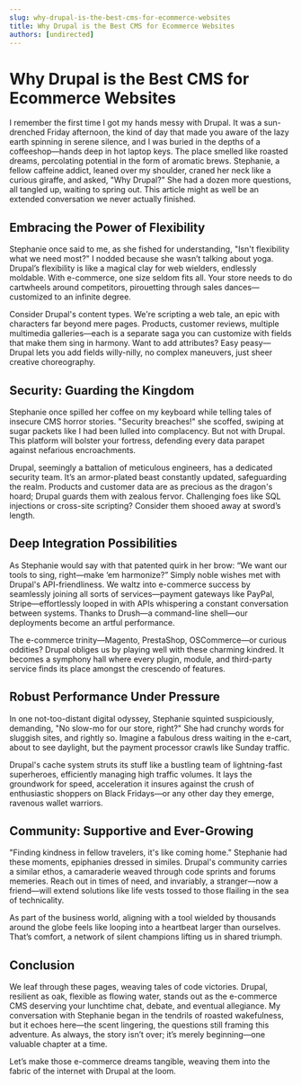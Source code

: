```yaml
---
slug: why-drupal-is-the-best-cms-for-ecommerce-websites
title: Why Drupal is the Best CMS for Ecommerce Websites
authors: [undirected]
---
```



# Why Drupal is the Best CMS for Ecommerce Websites

I remember the first time I got my hands messy with Drupal. It was a sun-drenched Friday afternoon, the kind of day that made you aware of the lazy earth spinning in serene silence, and I was buried in the depths of a coffeeshop—hands deep in hot laptop keys. The place smelled like roasted dreams, percolating potential in the form of aromatic brews. Stephanie, a fellow caffeine addict, leaned over my shoulder, craned her neck like a curious giraffe, and asked, "Why Drupal?" She had a dozen more questions, all tangled up, waiting to spring out. This article might as well be an extended conversation we never actually finished.

## Embracing the Power of Flexibility

Stephanie once said to me, as she fished for understanding, "Isn't flexibility what we need most?" I nodded because she wasn’t talking about yoga. Drupal’s flexibility is like a magical clay for web wielders, endlessly moldable. With e-commerce, one size seldom fits all. Your store needs to do cartwheels around competitors, pirouetting through sales dances—customized to an infinite degree. 

Consider Drupal's content types. We're scripting a web tale, an epic with characters far beyond mere pages. Products, customer reviews, multiple multimedia galleries—each is a separate saga you can customize with fields that make them sing in harmony. Want to add attributes? Easy peasy—Drupal lets you add fields willy-nilly, no complex maneuvers, just sheer creative choreography.

## Security: Guarding the Kingdom

Stephanie once spilled her coffee on my keyboard while telling tales of insecure CMS horror stories. "Security breaches!" she scoffed, swiping at sugar packets like I had been lulled into complacency. But not with Drupal. This platform will bolster your fortress, defending every data parapet against nefarious encroachments. 

Drupal, seemingly a battalion of meticulous engineers, has a dedicated security team. It’s an armor-plated beast constantly updated, safeguarding the realm. Products and customer data are as precious as the dragon's hoard; Drupal guards them with zealous fervor. Challenging foes like SQL injections or cross-site scripting? Consider them shooed away at sword’s length.

## Deep Integration Possibilities

As Stephanie would say with that patented quirk in her brow: “We want our tools to sing, right—make ‘em harmonize?” Simply noble wishes met with Drupal's API-friendliness. We waltz into e-commerce success by seamlessly joining all sorts of services—payment gateways like PayPal, Stripe—effortlessly looped in with APIs whispering a constant conversation between systems. Thanks to Drush—a command-line shell—our deployments become an artful performance.

The e-commerce trinity—Magento, PrestaShop, OSCommerce—or curious oddities? Drupal obliges us by playing well with these charming kindred. It becomes a symphony hall where every plugin, module, and third-party service finds its place amongst the crescendo of features.

## Robust Performance Under Pressure

In one not-too-distant digital odyssey, Stephanie squinted suspiciously, demanding, "No slow-mo for our store, right?" She had crunchy words for sluggish sites, and rightly so. Imagine a fabulous dress waiting in the e-cart, about to see daylight, but the payment processor crawls like Sunday traffic.

Drupal's cache system struts its stuff like a bustling team of lightning-fast superheroes, efficiently managing high traffic volumes. It lays the groundwork for speed, acceleration it insures against the crush of enthusiastic shoppers on Black Fridays—or any other day they emerge, ravenous wallet warriors.

## Community: Supportive and Ever-Growing

"Finding kindness in fellow travelers, it's like coming home." Stephanie had these moments, epiphanies dressed in similes. Drupal's community carries a similar ethos, a camaraderie weaved through code sprints and forums memeries. Reach out in times of need, and invariably, a stranger—now a friend—will extend solutions like life vests tossed to those flailing in the sea of technicality.

As part of the business world, aligning with a tool wielded by thousands around the globe feels like looping into a heartbeat larger than ourselves. That’s comfort, a network of silent champions lifting us in shared triumph.

## Conclusion

We leaf through these pages, weaving tales of code victories. Drupal, resilient as oak, flexible as flowing water, stands out as the e-commerce CMS deserving your lunchtime chat, debate, and eventual allegiance. My conversation with Stephanie began in the tendrils of roasted wakefulness, but it echoes here—the scent lingering, the questions still framing this adventure. As always, the story isn’t over; it’s merely beginning—one valuable chapter at a time.

Let’s make those e-commerce dreams tangible, weaving them into the fabric of the internet with Drupal at the loom.